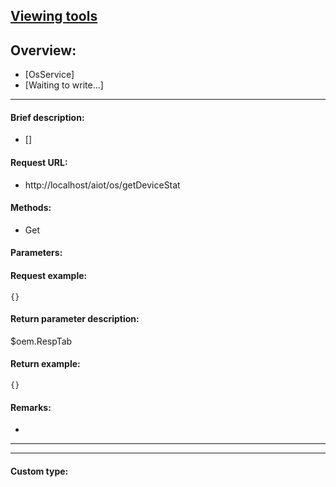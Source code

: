 

## [Viewing tools](https://www.iminho.me/)

## Overview:
- [OsService]
- [Waiting to write...]

--------------------

#### Brief description:

- []

#### Request URL:

- http://localhost/aiot/os/getDeviceStat

#### Methods:

- Get

#### Parameters:


#### Request example:
```
{}
```

#### Return parameter description:
$oem.RespTab

#### Return example:
	
```
{}
```

#### Remarks:

- 
	

--------------------
--------------------

#### Custom type:
	

